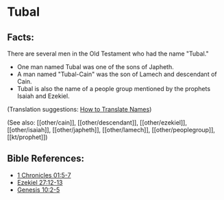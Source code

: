 # Tubal #

## Facts: ##

There are several men in the Old Testament who had the name "Tubal."

* One man named Tubal was one of the sons of Japheth.
* A man named "Tubal-Cain" was the son of Lamech and descendant of Cain.
* Tubal is also the name of a people group mentioned by the prophets Isaiah and Ezekiel.

(Translation suggestions: [How to Translate Names](en/ta-vol1/translate/man/translate-names))

(See also: [[other/cain]], [[other/descendant]], [[other/ezekiel]], [[other/isaiah]], [[other/japheth]], [[other/lamech]], [[other/peoplegroup]], [[kt/prophet]])

## Bible References: ##

* [1 Chronicles 01:5-7](en/tn/1ch/help/01/05)
* [Ezekiel 27:12-13](en/tn/ezk/help/27/12)
* [Genesis 10:2-5](en/tn/gen/help/10/02)